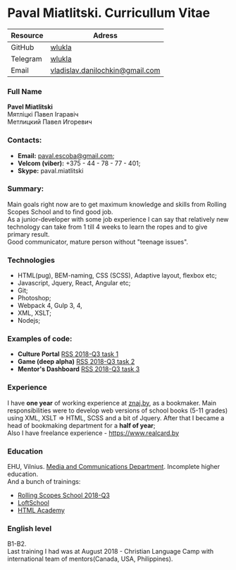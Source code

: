 # Paval Miatlitski. Curricullum Vitae

| Resource 	| Adress                                                                    	|
|----------	|---------------------------------------------------------------------------	|
| GitHub   	| [wlukla](https://github.com/wlukla)                                      	|
| Telegram 	| [wlukla](https://t.me/wlukla)                                             	|
| Email    	| [vladislav.danilochkin@gmail.com](mailto:vladislav.danilochkin@gmail.com) 	|

### Full Name
**Pavel Miatlitski**  
Мятліцкі Павел Ігаравіч  
Метлицкий Павел Игоревич

### Contacts:
  + **Email:** paval.escoba@gmail.com;
  + **Velcom (viber):** +375 - 44 - 78 - 77 - 401;
  + **Skype:** paval.miatlitski

### Summary:
  Main goals right now are to get maximum knowledge and skills from Rolling Scopes School and to find good job.  
  As a junior-developer with some job experience I can say that relatively new technology can take from 1 till 4 weeks to learn the ropes and to give primary result.  
  Good communicator, mature person without "teenage issues".

### Technologies
  - HTML(pug), BEM-naming, CSS (SCSS), Adaptive layout, flexbox etc;
  - Javascript, Jquery, React, Angular etc;
  - Git;
  - Photoshop;
  - Webpack 4, Gulp 3, 4,
  - XML, XSLT;
  - Nodejs;

### Examples of code:
  - **Culture Portal** [RSS 2018-Q3 task 1](https://github.com/svyatlo/rss-group-16)
  - **Game (deep alpha)** [RSS 2018-Q3 task 2](https://github.com/PavalEscoba/game-1.0)
  - **Mentor's Dashboard** [RSS 2018-Q3 task 3](https://github.com/PavalEscoba/dashboard-rss)

### Experience 
I have **one year** of working experience at [znaj.by](https://znaj.by/), as a bookmaker. Main responsibilities were to develop web versions of school books (5-11 grades) using XML, XSLT => HTML, SCSS and a bit of Jquery. After that I became a head of bookmaking department for a **half of year**;  
Also I have freelance experience - https://www.realcard.by  


### Education
EHU, Vilnius. [Media and Communications Department](https://en.ehu.lt/). Incomplete higher education.  
And a bunch of trainings:
  - [Rolling Scopes School 2018-Q3](https://school.rollingscopes.com/)
  - [LoftSchool](https://loftschool.com/course/web-development/)
  - [HTML Academy](https://htmlacademy.ru/intensive/adaptive)

### English level
B1-B2.  
Last training I had was at August 2018 - Christian Language Camp with international team of mentors(Canada, USA, Philippines).
